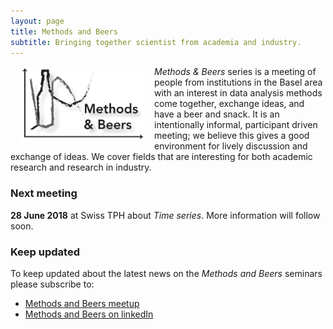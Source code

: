 ```yaml
---
layout: page
title: Methods and Beers
subtitle: Bringing together scientist from academia and industry.
---
```


<img align="left" src="/img/MBlogo.jpg" style="width: 200px;" hspace="15px"/> _Methods & Beers_ series is a meeting of people from institutions in the Basel area with an interest in data analysis methods come together, exchange ideas, and have a beer and snack. It is an intentionally informal, participant driven meeting; we believe this gives a good environment for lively discussion and exchange of ideas. We cover fields that are interesting for both academic research and research in industry.

### Next meeting
**28 June 2018** at Swiss TPH about _Time series_. More information will follow soon.

### Keep updated
To keep updated about the latest news on the _Methods and Beers_ seminars please subscribe to:
 - [Methods and Beers meetup][link MBmeetup]
 - [Methods and Beers on linkedIn][link MBlinkedIn]


[link MBmeetup]: https://www.meetup.com/Basel-Computational-Methods-for-Research-Community-BCMRC/
[link MBlinkedIn]: https://www.linkedin.com/groups/8609764
